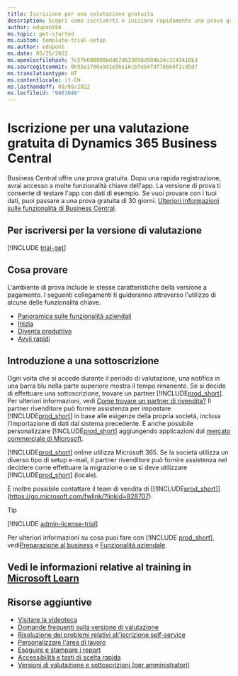 ```yaml
---
title: Iscrizione per una valutazione gratuita
description: Scopri come iscriverti e iniziare rapidamente una prova gratuita di Dynamics 365 Business Central. Esplora l'app con presentazioni e video e trova altre risorse di apprendimento.
author: edupont04
ms.topic: get-started
ms.custom: template-trial-setup
ms.author: edupont
ms.date: 05/25/2022
ms.openlocfilehash: 7c57b608800bdd67d633698d984b34c3143418b3
ms.sourcegitcommit: 8b95e1700a9d1e5be16cbfe94fdf7b660f1cd5d7
ms.translationtype: HT
ms.contentlocale: it-CH
ms.lasthandoff: 09/09/2022
ms.locfileid: "9461040"
---
```

# <a name="sign-up-for-a-free-dynamics-365-business-central-trial"></a>Iscrizione per una valutazione gratuita di Dynamics 365 Business Central

Business Central offre una prova gratuita. Dopo una rapida registrazione, avrai accesso a molte funzionalità chiave dell'app. La versione di prova ti consente di testare l'app con dati di esempio. Se vuoi provare con i tuoi dati, puoi passare a una prova gratuita di 30 giorni. [Ulteriori informazioni sulle funzionalità di Business Central](across-business-functionality.md).  

## <a name="to-sign-up-for-the-trial"></a>Per iscriversi per la versione di valutazione

[!INCLUDE [trial-get](includes/trial-get.md)]

## <a name="what-to-try"></a>Cosa provare

L'ambiente di prova include le stesse caratteristiche della versione a pagamento. I seguenti collegamenti ti guideranno attraverso l'utilizzo di alcune delle funzionalità chiave.

- [Panoramica sulle funzionalità aziendali](across-business-functionality.md)  
- [Inizia](ui-get-ready-business.md#get-started)  
- [Diventa produttivo](ui-work-product.md)  
- [Avvii rapidi](quick-start-business-central.md)  

## <a name="get-started-with-a-subscription"></a>Introduzione a una sottoscrizione

Ogni volta che si accede durante il periodo di valutazione, una notifica in una barra blu nella parte superiore mostra il tempo rimanente. Se si decide di effettuare una sottoscrizione, trovare un partner [!INCLUDE[prod_short](includes/prod_short.md)]. Per ulteriori informazioni, vedi [Come trovare un partner di rivendita?](/dynamics365/business-central/across-faq#how-do-i-find-a-reselling-partner) Il partner rivenditore può fornire assistenza per impostare [!INCLUDE[prod_short](includes/prod_short.md)] in base alle esigenze della propria società, inclusa l'importazione di dati dal sistema precedente. È anche possibile personalizzare [!INCLUDE[prod_short](includes/prod_short.md)] aggiungendo applicazioni dal [mercato commerciale di Microsoft](https://go.microsoft.com/fwlink/?linkid=2081646).  

[!INCLUDE[prod_short](includes/prod_short.md)] online utilizza Microsoft 365. Se la società utilizza un diverso tipo di setup e-mail, il partner rivenditore può fornire assistenza nel decidere come effettuare la migrazione o se si deve utilizzare [!INCLUDE[prod_short](includes/prod_short.md)] (locale).  

È inoltre possibile contattare il team di vendita di [[!INCLUDE[prod_short](includes/prod_short.md)]](https://go.microsoft.com/fwlink/?linkid=828707).  

> [!TIP]
> [!INCLUDE [admin-license-trial](includes/admin-license-trial.md)]

Per ulteriori informazioni su cosa puoi fare con [!INCLUDE [prod_short](includes/prod_short.md)], vedi[Preparazione al business](ui-get-ready-business.md) e [Funzionalità aziendale](across-business-functionality.md).  

## <a name="see-related-training-at-microsoft-learn"></a>Vedi le informazioni relative al training in [Microsoft Learn](/learn/modules/trial-dynamics-365-business-central/)

## <a name="additional-resources"></a>Risorse aggiuntive

- [Visitare la videoteca](across-videos.md)  
- [Domande frequenti sulla versione di valutazione](trial-faq.md)  
- [Risoluzione dei problemi relativi all'iscrizione self-service](ui-troubleshoot-self-signup.md)  
- [Personalizzare l'area di lavoro](ui-personalization-user.md)  
- [Eseguire e stampare i report](ui-work-report.md)  
- [Accessibilità e tasti di scelta rapida](ui-accessibility.md)  
- [Versioni di valutazione e sottoscrizioni (per amministratori)](/dynamics365/business-central/dev-itpro/administration/trials-subscriptions)  
